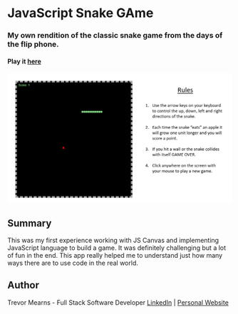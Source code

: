﻿# JavaScript Snake GAme
 
 ###  My own rendition of the classic snake game from the days of the flip phone.
 
#### Play it [here](https://trevorton27.github.io/Application-1SnakeGame/)
 
 ![](SnakeGameInstructionsTrevorMearns.png)
 
## Summary
This was my first experience working with JS Canvas and implementing JavaScript language to build a game. It was definitely challenging but a lot of fun in the end. This app really helped me to understand just how many ways there are to use code in the real world.

## Author
Trevor Mearns - Full Stack Software Developer [LinkedIn](https://www.linkedin.com/in/trevor-mearns-8a042a56/) | [Personal Website](https://trevormearns.com/)

